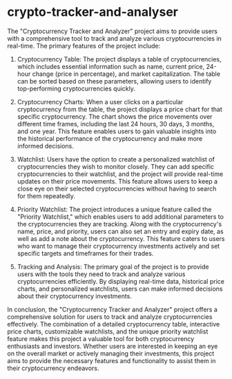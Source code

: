 # crypto-tracker-and-analyser

  The "Cryptocurrency Tracker and Analyzer" project aims to provide users with a comprehensive tool to track and analyze various cryptocurrencies in real-time. The primary features of the project include:

1. Cryptocurrency Table:
The project displays a table of cryptocurrencies, which includes essential information such as name, current price, 24-hour change (price in percentage), and market capitalization. The table can be sorted based on these parameters, allowing users to identify top-performing cryptocurrencies quickly.

2. Cryptocurrency Charts:
When a user clicks on a particular cryptocurrency from the table, the project displays a price chart for that specific cryptocurrency. The chart shows the price movements over different time frames, including the last 24 hours, 30 days, 3 months, and one year. This feature enables users to gain valuable insights into the historical performance of the cryptocurrency and make more informed decisions.

3. Watchlist:
Users have the option to create a personalized watchlist of cryptocurrencies they wish to monitor closely. They can add specific cryptocurrencies to their watchlist, and the project will provide real-time updates on their price movements. This feature allows users to keep a close eye on their selected cryptocurrencies without having to search for them repeatedly.

4. Priority Watchlist:
The project introduces a unique feature called the "Priority Watchlist," which enables users to add additional parameters to the cryptocurrencies they are tracking. Along with the cryptocurrency's name, price, and priority, users can also set an entry and expiry date, as well as add a note about the cryptocurrency. This feature caters to users who want to manage their cryptocurrency investments actively and set specific targets and timeframes for their trades.

5. Tracking and Analysis:
The primary goal of the project is to provide users with the tools they need to track and analyze various cryptocurrencies efficiently. By displaying real-time data, historical price charts, and personalized watchlists, users can make informed decisions about their cryptocurrency investments.

  In conclusion, the "Cryptocurrency Tracker and Analyzer" project offers a comprehensive solution for users to track and analyze cryptocurrencies effectively. The combination of a detailed cryptocurrency table, interactive price charts, customizable watchlists, and the unique priority watchlist feature makes this project a valuable tool for both cryptocurrency enthusiasts and investors. Whether users are interested in keeping an eye on the overall market or actively managing their investments, this project aims to provide the necessary features and functionality to assist them in their cryptocurrency endeavors.
